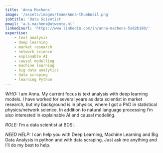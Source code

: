 ```yaml
---
title: 'Anna Machens'
image: '/assets/images/team/Anna-thumbnail.png'
jobtitle: 'Data Scientist'
email: 'a.k.machens@utwente.nl'
linkedinurl: 'https://www.linkedin.com/in/anna-machens-5a82b180/'
expertise: 
    - text analysis
    - deep learning
    - market research
    - network science
    - explanable AI
    - causal modelling
    - machine learning
    - big data analytics
    - data scraping
    - learning Python
---
```


*WHO:* I am Anna. My current focus is text analysis with deep learning models.
I have worked for several years as data scientist in market research,  but my background is in physics, where I got a PhD in statistical physics/network science.
In addition to natural language processing I’m also interested in explainable AI and causal modeling.

*ROLE:* I’m a data scientist at BDSI.

*NEED HELP:* I can help you with  Deep Learning, Machine Learning and Big Data Analysis in python and with data scraping. Just ask me anything and I’ll do my best to help.
